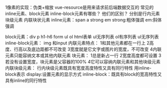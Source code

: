 1像素的实现：伪类+缩放
vue-resource是用来请求前后端数据交互的
常见的inline元素、block元素 inline-block元素有哪些？
他们的区别？
分别是行内元素 块级元素 内联块状元素
inline元素：span a  strong em 
strong:粗体强调
em:斜体强调

block元素：div p h1-h6 form ul ol
html表单 ul无序列表  ol有序列表  ul无序列表
inline-block元素： img 和input
内联元素特点：
1和其他元素都在一行上
2高度、行高以及底边距都不可改变
3宽度就是它文字或图片的宽度，不可改变
4内联元素只能容纳文本或其他内联元素
块元素：
1总是新占一行
2宽度高度都可设置
3若没有设置宽度，块元素是父容器的100%
4它可以容纳内联元素和其他块级元素
内联块级元素：
行内块级元素既具有宽度高度特性又具有同行特性  用inline-block表示
display:设置元素的显示方式
inline-block：既具有block的宽高特性又具有inline的同行特性